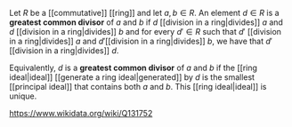 Let $R$ be a [[commutative]] [[ring]] and let $a,b\in R$. An element $d\in R$ is a **greatest common divisor** of $a$ and $b$ if $d$ [[division in a ring|divides]] $a$ and $d$ [[division in a ring|divides]] $b$ and for every $d'\in R$ such that $d'$ [[division in a ring|divides]] $a$ and $d'$[[division in a ring|divides]] $b$, we have that $d'$ [[division in a ring|divides]] $d$. 

Equivalently, $d$ is a **greatest common divisor** of $a$ and $b$ if the [[ring ideal|ideal]] [[generate a ring ideal|generated]] by $d$ is the smallest [[principal ideal]] that contains both $a$ and $b$. This [[ring ideal|ideal]] is unique.

https://www.wikidata.org/wiki/Q131752